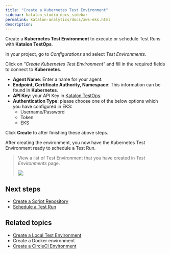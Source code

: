 ```yaml
---
title: "Create a Kubernetes Test Environment" 
sidebar: katalon_studio_docs_sidebar
permalink: katalon-analytics/docs/aws-eks.html 
description: 
---
```


Create a **Kubernetes Test Environment** to execute or schedule Test Runs with **Katalon TestOps**.

In your project, go to *Configurations* and select *Test Environments*.

Click on *"Create Kubernetes Test Environment"* and fill in the required fields to connect to **Kubernetes**.

- **Agent Name**: Enter a name for your agent.
- **Endpoint, Certificate Authority, Namespace**: This information can be found in **Kubernetes**.
- **API Key**: your API Key in [Katalon TestOps](https://analytics.katalon.com/user/apikey).
- **Authentication Type**: please choose one of the below options which you have configured in EKS:
  - Username/Password
  - Token
  - EKS

Click **Create** to after finishing these above steps.

After creating the environment, you now have the Kubernetes Test Environment ready to schedule a Test Run.

> View a list of Test Environment that you have created in *Test Environments* page.
>
><img src="https://github.com/katalon-studio/docs-images/raw/master/katalon-analytics/docs/aws-eks/kubernetes-environment.png" width="" height="">

## Next steps

- [Create a Script Repository](/katalon-analytics/docs/code-repo)
- [Schedule a Test Run](/katalon-analytics/docs/kt-scheduler)


## Related topics

- [Create a Local Test Environment](https://docs.katalon.com/katalon-analytics/docs/agents.html)
- Create a Docker environment
- [Create a CircleCI Environment](https://docs.katalon.com/katalon-analytics/docs/circleci.html)
